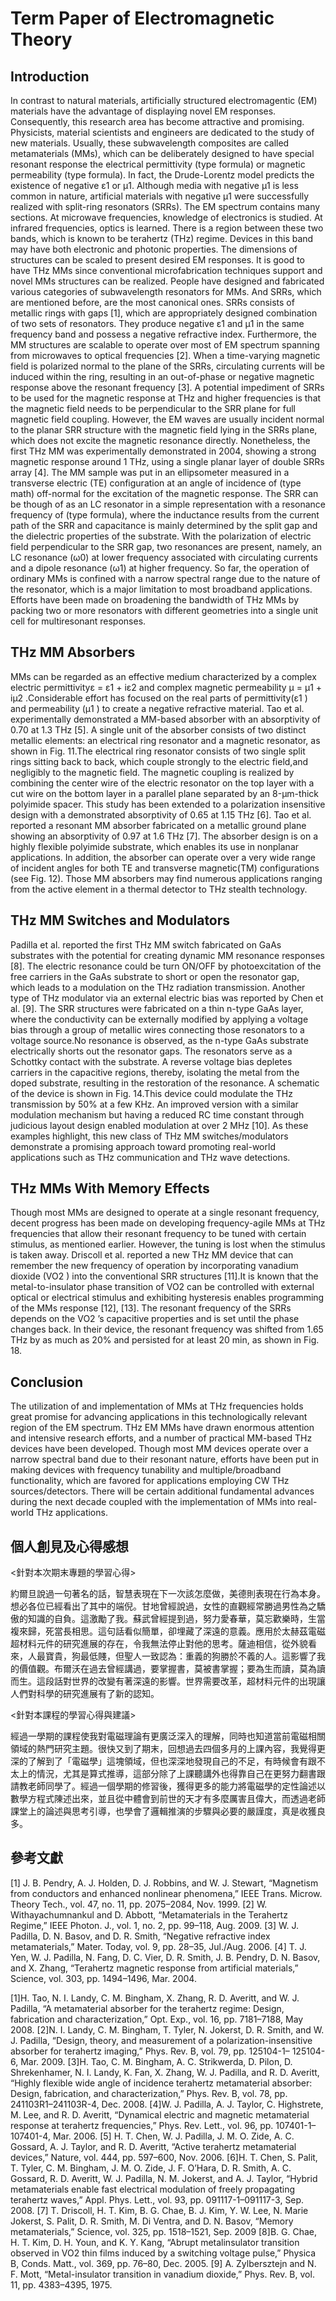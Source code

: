 # Term Paper of Electromagnetic Theory

## Introduction
  In contrast to natural materials, artificially structured electromagentic (EM) materials have the advantage of displaying novel EM responses. Consequently, this research area has become attractive and promising. Physicists, material scientists and engineers are dedicated to the study of new materials. Usually, these subwavelength composites are called metamaterials (MMs), which can be deliberately designed to have special resonant response the electrical permittivity (type formula) or magnetic permeability (type formula). In fact, the Drude-Lorentz model predicts the existence of negative ε1 or μ1. Although media with negative μ1 is less common in nature, artificial materials with negative μ1 were successfully realized with split-ring resonators (SRRs).
  The EM spectrum contains many sections. At microwave frequencies, knowledge of electronics is studied. At infrared frequencies, optics is learned. There is a region between these two bands, which is known to be terahertz (THz) regime. Devices in this band may have both electronic and photonic properties. The dimensions of structures can be scaled to present desired EM responses. It is good to have THz MMs since conventional microfabrication techniques support and novel MMs structures can be realized.
  People have designed and fabricated various categories of subwavelength resonators for MMs. And SRRs, which are mentioned before, are the most canonical ones. SRRs consists of metallic rings with gaps [1], which are appropriately designed combination of two sets of resonators. They produce negative ε1 and μ1 in the same frequency band and possess a negative refractive index. Furthermore, the MM structures are scalable to operate over most of EM spectrum spanning from microwaves to optical frequencies [2].
  When a time-varying magnetic field is polarized normal to the plane of the SRRs, circulating currents will be induced within the ring, resulting in an out-of-phase or negative magnetic response above the resonant frequency [3]. A potential impediment of SRRs to be used for the magnetic response at THz and higher frequencies is that the magnetic field needs to be perpendicular to the SRR plane for full magnetic field coupling. However, the EM waves are usually incident normal to the planar SRR structure with the magnetic field lying in the SRRs plane, which does not excite the magnetic resonance directly.
  Nonetheless, the first THz MM was experimentally demonstrated in 2004, showing a strong magnetic response around 1 THz, using a single planar layer of double SRRs array [4]. The MM sample was put in an ellipsometer measured in a transverse electric (TE) configuration at an angle of incidence of (type math) off-normal for the excitation of the magnetic response.
  The SRR can be though of as an LC resonator in a simple representation with a resonance frequency of (type formula), where the inductance results from the current path of the SRR and capacitance is mainly determined by the split gap and the dielectric properties of the substrate. With the polarization of electric field perpendicular to the SRR gap, two resonances are present, namely, an LC resonance (ω0) at lower frequency associated with circulating currents and a dipole resonance (ω1) at higher frequency.
  So far, the operation of ordinary MMs is confined with a narrow spectral range due to the nature of the resonator, which is a major limitation to most broadband applications. Efforts have been made on broadening the bandwidth of THz MMs by packing two or more resonators with different geometries into a single unit cell for multiresonant responses.
## THz MM Absorbers
  MMs can be regarded as an effective medium characterized by a complex electric permittivityε = ε1 + iε2 and complex magnetic permeability μ = μ1 + iμ2 .Considerable effort has focused on the real parts of permittivity(ε1 ) and permeability (μ1 ) to create a negative refractive material. 
  Tao et al. experimentally demonstrated a MM-based absorber with an absorptivity of 0.70 at 1.3 THz [5]. A single unit of the absorber consists of two distinct metallic elements: an electrical ring resonator and a magnetic resonator, as shown in Fig. 11.The electrical ring resonator consists of two single split rings sitting back to back, which couple strongly to the electric field,and negligibly to the magnetic field. The magnetic coupling is realized by combining the center wire of the electric resonator on the top layer with a cut wire on the bottom layer in a parallel plane separated by an 8-μm-thick polyimide spacer. 
  This study has been extended to a polarization insensitive design with a demonstrated absorptivity of 0.65 at 1.15 THz [6]. Tao et al. reported a resonant MM absorber fabricated on a metallic ground plane showing an absorptivity of 0.97 at 1.6 THz [7]. The absorber design is on a highly flexible polyimide substrate, which enables its use in nonplanar applications. In addition, the absorber can operate over a very wide range of incident angles for both TE and transverse magnetic(TM) configurations (see Fig. 12).
  Those MM absorbers may find numerous applications ranging from the active element in a thermal detector to THz stealth technology.
## THz MM Switches and Modulators
   Padilla et al. reported the first THz MM switch fabricated on GaAs substrates with the potential for creating dynamic MM resonance responses [8]. The electric resonance could be turn ON/OFF by photoexcitation of the free carriers in the GaAs substrate to short or open the resonator gap, which leads to a modulation on the THz radiation transmission.
   Another type of THz modulator via an external electric bias was reported by Chen et al. [9]. The SRR structures were fabricated on a thin n-type GaAs layer, where the conductivity can be externally modified by applying a voltage bias through a group of metallic wires connecting those resonators to a voltage
source.No resonance is observed, as the n-type GaAs substrate electrically shorts out the resonator gaps. The resonators serve as a Schottky contact with the substrate. A reverse voltage bias depletes carriers in the capacitive regions, thereby, isolating the metal from the doped substrate, resulting in the restoration of the resonance. A schematic of the device is shown in Fig. 14.This device could modulate the THz transmission by 50% at a few KHz. An improved version with a similar modulation mechanism but having a reduced RC time constant through judicious layout design enabled modulation at over 2 MHz [10]. 
   As these examples highlight, this new class of THz MM switches/modulators demonstrate a promising approach toward
promoting real-world applications such as THz communication and THz wave detections.
## THz MMs With Memory Effects
   Though most MMs are designed to operate at a single resonant frequency, decent progress has been made on developing frequency-agile MMs at THz frequencies that allow their resonant frequency to be tuned with certain stimulus, as mentioned earlier. However, the tuning is lost when the stimulus is taken away.
Driscoll et al. reported a new THz MM device that can remember the new frequency of operation by incorporating vanadium dioxide (VO2 ) into the conventional SRR structures [11].It is known that the metal-to-insulator phase transition of VO2 can be controlled with external optical or electrical stimulus and exhibiting hysteresis enables programming of the MMs response [12], [13]. The resonant frequency of the SRRs depends on the VO2 ’s capacitive properties and is set until the phase changes back. In their device, the resonant frequency was shifted from 1.65 THz by as much as 20% and persisted for at least 20 min, as shown in Fig. 18.

## Conclusion
   The utilization of and implementation of MMs at THz frequencies holds great promise for advancing applications in this technologically relevant region of the EM spectrum. THz EM MMs have drawn enormous attention and intensive research efforts, and a number of practical MM-based THz devices have been developed. Though most MM devices operate over a narrow spectral band due to their resonant nature, efforts have been put in making devices with frequency tunability and multiple/broadband functionality, which are favored for applications employing CW THz sources/detectors. There will be certain additional fundamental advances during the next decade coupled with the implementation of MMs into real-world THz applications.

## 個人創見及心得感想



<針對本次期末專題的學習心得>

約爾旦說過一句著名的話，智慧表現在下一次該怎麼做，美德則表現在行為本身。想必各位已經看出了其中的端倪。甘地曾經說過，女性的直觀經常勝過男性為之驕傲的知識的自負。這激勵了我。蘇武曾經提到過，努力愛春華，莫忘歡樂時，生當複來歸，死當長相思。這句話看似簡單，卻埋藏了深遠的意義。應用於太赫茲電磁超材料元件的研究進展的存在，令我無法停止對他的思考。薩迪相信，從外貌看來，人最寶貴，狗最低賤，但聖人一致認為：重義的狗勝於不義的人。這影響了我的價值觀。布爾沃在過去曾經講過，要掌握書，莫被書掌握；要為生而讀，莫為讀而生。這段話對世界的改變有著深遠的影響。世界需要改革，超材料元件的出現讓人們對科學的研究進展有了新的認知。


<針對本課程的學習心得與建議>

經過一學期的課程使我對電磁理論有更廣泛深入的理解，同時也知道當前電磁相關領域的熱門研究主題。很快又到了期末，回想過去四個多月的上課內容，我覺得更深的了解到了「電磁學」這塊領域，但也深深地發現自己的不足，有時候會有跟不太上的情況，尤其是算式推導，這部分除了上課聽講外也得靠自己在更努力翻書跟請教老師同學了。經過一個學期的修習後，獲得更多的能力將電磁學的定性論述以數學方程式陳述出來，並且從中體會到前世的天才有多麼厲害且偉大，而透過老師課堂上的論述與思考引導，也學會了邏輯推演的步驟與必要的嚴謹度，真是收獲良多。

## 參考文獻
[1] J. B. Pendry, A. J. Holden, D. J. Robbins, and W. J. Stewart, “Magnetism from conductors and enhanced nonlinear phenomena,” IEEE Trans. Microw. Theory Tech., vol. 47, no. 11, pp. 2075–2084, Nov. 1999.
[2] W. Withayachumnankul and D. Abbott, “Metamaterials in the Terahertz Regime,” IEEE Photon. J., vol. 1, no. 2, pp. 99–118, Aug. 2009.
[3]  W. J. Padilla, D. N. Basov, and D. R. Smith, “Negative refractive index metamaterials,” Mater. Today, vol. 9, pp. 28–35, Jul./Aug. 2006.
[4] T. J. Yen, W. J. Padilla, N. Fang, D. C. Vier, D. R. Smith, J. B. Pendry, D. N. Basov, and X. Zhang, “Terahertz magnetic response from artificial materials,” Science, vol. 303, pp. 1494–1496, Mar. 2004.

[1]H. Tao, N. I. Landy, C. M. Bingham, X. Zhang, R. D. Averitt, and
W. J. Padilla, “A metamaterial absorber for the terahertz regime: Design,
fabrication and characterization,” Opt. Exp., vol. 16, pp. 7181–7188,
May 2008.
[2]N. I. Landy, C. M. Bingham, T. Tyler, N. Jokerst, D. R. Smith, and W. J.
Padilla, “Design, theory, and measurement of a polarization-insensitive
absorber for terahertz imaging,” Phys. Rev. B, vol. 79, pp. 125104-1–
125104-6, Mar. 2009.
[3]H. Tao, C. M. Bingham, A. C. Strikwerda, D. Pilon, D. Shrekenhamer,
N. I. Landy, K. Fan, X. Zhang, W. J. Padilla, and R. D. Averitt, “Highly
flexible wide angle of incidence terahertz metamaterial absorber: Design,
fabrication, and characterization,” Phys. Rev. B, vol. 78, pp. 241103R1–241103R-4, Dec. 2008.
[4]W. J. Padilla, A. J. Taylor, C. Highstrete, M. Lee, and R. D. Averitt,
“Dynamical electric and magnetic metamaterial response at terahertz
frequencies,” Phys. Rev. Lett., vol. 96, pp. 107401-1–107401-4, Mar.
2006.
[5] H. T. Chen, W. J. Padilla, J. M. O. Zide, A. C. Gossard, A. J. Taylor, and
R. D. Averitt, “Active terahertz metamaterial devices,” Nature, vol. 444,
pp. 597–600, Nov. 2006.
[6]H. T. Chen, S. Palit, T. Tyler, C. M. Bingham, J. M. O. Zide, J. F.
O’Hara, D. R. Smith, A. C. Gossard, R. D. Averitt, W. J. Padilla, N. M.
Jokerst, and A. J. Taylor, “Hybrid metamaterials enable fast electrical
modulation of freely propagating terahertz waves,” Appl. Phys. Lett.,
vol. 93, pp. 091117-1–091117-3, Sep. 2008.
[7] T. Driscoll, H. T. Kim, B. G. Chae, B. J. Kim, Y. W. Lee, N. Marie
Jokerst, S. Palit, D. R. Smith, M. Di Ventra, and D. N. Basov, “Memory
metamaterials,” Science, vol. 325, pp. 1518–1521, Sep. 2009
[8]B. G. Chae, H. T. Kim, D. H. Youn, and K. Y. Kang, “Abrupt metalinsulator transition observed in VO2 thin films induced by a switching
voltage pulse,” Physica B, Conds. Matt., vol. 369, pp. 76–80, Dec. 2005.
[9] A. Zylbersztejn and N. F. Mott, “Metal-insulator transition in vanadium
dioxide,” Phys. Rev. B, vol. 11, pp. 4383–4395, 1975.